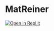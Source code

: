 # MatReiner

[![Open in Repl.it](https://repl.it/badge/github/a/a)](https://repl.it/@MatReiner/matreiner)
